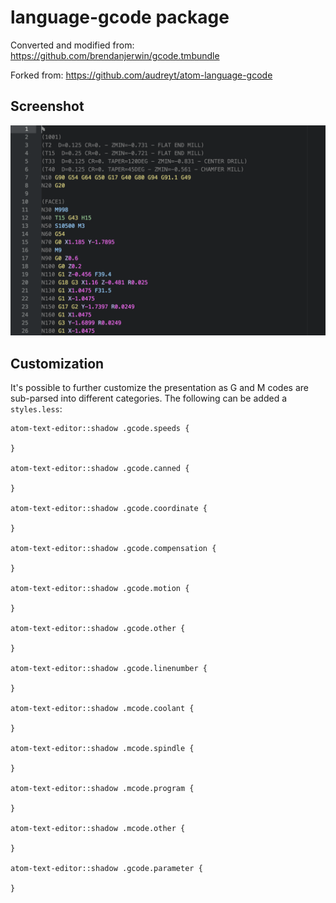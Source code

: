 # language-gcode package

Converted and modified from: https://github.com/brendanjerwin/gcode.tmbundle

Forked from: https://github.com/audreyt/atom-language-gcode

## Screenshot
![screenshot](https://raw.githubusercontent.com/tstone/atom-language-gcode/master/screenshot.png)

## Customization

It's possible to further customize the presentation as G and M codes are sub-parsed into different categories.  The following can be added a `styles.less`:

```
atom-text-editor::shadow .gcode.speeds {

}

atom-text-editor::shadow .gcode.canned {

}

atom-text-editor::shadow .gcode.coordinate {

}

atom-text-editor::shadow .gcode.compensation {

}

atom-text-editor::shadow .gcode.motion {

}

atom-text-editor::shadow .gcode.other {

}

atom-text-editor::shadow .gcode.linenumber {

}

atom-text-editor::shadow .mcode.coolant {

}

atom-text-editor::shadow .mcode.spindle {

}

atom-text-editor::shadow .mcode.program {

}

atom-text-editor::shadow .mcode.other {

}

atom-text-editor::shadow .gcode.parameter {

}
```

